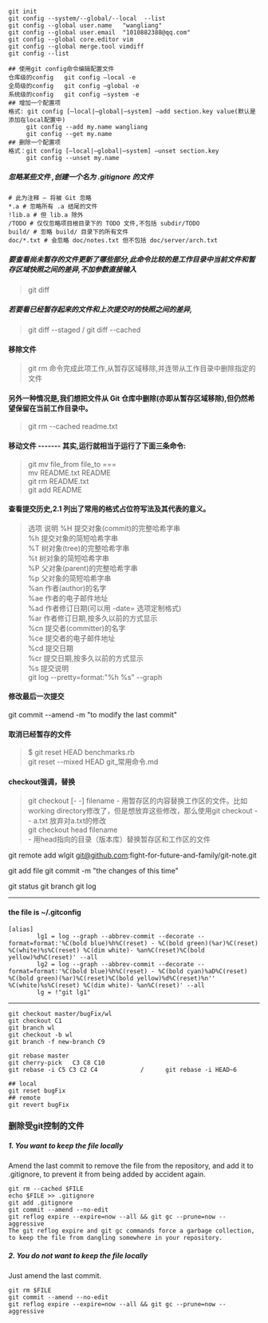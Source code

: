 ```
git init
git config --system/--global/--local  --list
git config --global user.name   "wangliang"
git config --global user.email  "1010882388@qq.com"
git config --global core.editor vim
git config --global merge.tool vimdiff
git config --list

## 使用git config命令编辑配置文件
仓库级的config   git config –local -e
全局级的config   git config –global -e
系统级的config   git config –system -e
## 增加一个配置项
格式: git config [–local|–global|–system] –add section.key value(默认是添加在local配置中)  
     git config --add my.name wangliang
     git config --get my.name
## 删除一个配置项
格式：git config [–local|–global|–system] –unset section.key
     git config --unset my.name
```
##### 忽略某些文件 ,创建一个名为 .gitignore 的文件   
```
# 此为注释 – 将被 Git 忽略
*.a # 忽略所有 .a 结尾的文件
!lib.a # 但 lib.a 除外
/TODO # 仅仅忽略项目根目录下的 TODO 文件,不包括 subdir/TODO
build/ # 忽略 build/ 目录下的所有文件
doc/*.txt # 会忽略 doc/notes.txt 但不包括 doc/server/arch.txt
```
##### 要查看尚未暂存的文件更新了哪些部分,此命令比较的是工作目录中当前文件和暂存区域快照之间的差异,不加参数直接输入
> git diff
##### 若要看已经暂存起来的文件和上次提交时的快照之间的差异,
> git diff --staged  /   git diff --cached

#### 移除文件
> git rm 命令完成此项工作,从暂存区域移除,并连带从工作目录中删除指定的文件

#### 另外一种情况是,我们想把文件从 Git 仓库中删除(亦即从暂存区域移除),但仍然希望保留在当前工作目录中。
>git rm --cached readme.txt
#### 移动文件 -------  其实,运行就相当于运行了下面三条命令:
>git mv file_from file_to 
===  
mv README.txt README  
git rm README.txt  
git add README  

#### 查看提交历史,2.1 列出了常用的格式占位符写法及其代表的意义。
>选项 说明 
%H 提交对象(commit)的完整哈希字串  
%h 提交对象的简短哈希字串  
%T 树对象(tree)的完整哈希字串  
%t 树对象的简短哈希字串  
%P 父对象(parent)的完整哈希字串  
%p 父对象的简短哈希字串  
%an 作者(author)的名字  
%ae 作者的电子邮件地址  
%ad 作者修订日期(可以用 -date= 选项定制格式)  
%ar 作者修订日期,按多久以前的方式显示  
%cn 提交者(committer)的名字  
%ce 提交者的电子邮件地址  
%cd 提交日期  
%cr 提交日期,按多久以前的方式显示  
%s 提交说明  
git log --pretty=format:"%h %s" --graph

#### 修改最后一次提交
git commit --amend -m "to modify the last commit"
#### 取消已经暂存的文件
>$ git reset HEAD benchmarks.rb  
git reset --mixed HEAD git_常用命令.md
#### checkout强调，替换  
>git checkout [- -] filename 
\- 用暂存区的内容替换工作区的文件。比如working directory修改了，但是想放弃这些修改，那么使用git checkout -- a.txt 放弃对a.txt的修改   
git checkout head filename   
\- 用head指向的目录（版本库）替换暂存区和工作区的文件  



git remote add wlgit git@github.com:fight-for-future-and-family/git-note.git

git add file
git commit -m "the changes of this time"

git status
git branch
git log

---
#### the file is ~/.gitconfig
```
[alias]
        lg1 = log --graph --abbrev-commit --decorate --format=format:'%C(bold blue)%h%C(reset) - %C(bold green)(%ar)%C(reset) %C(white)%s%C(reset) %C(dim white)- %an%C(reset)%C(bold yellow)%d%C(reset)' --all
        lg2 = log --graph --abbrev-commit --decorate --format=format:'%C(bold blue)%h%C(reset) - %C(bold cyan)%aD%C(reset) %C(bold green)(%ar)%C(reset)%C(bold yellow)%d%C(reset)%n''          %C(white)%s%C(reset) %C(dim white)- %an%C(reset)' --all
        lg = !"git lg1"
```
---
```
git checkout master/bugFix/wl
git checkout C1
git branch wl
git checkout -b wl
git branch -f new-branch C9

git rebase master
git cherry-pick   C3 C8 C10
git rebase -i C5 C3 C2 C4            /      git rebase -i HEAD~6

## local
git reset bugFix          
## remote
git revert bugFix
```

### 删除受git控制的文件
##### 1. You want to keep the file locally
Amend the last commit to remove the file from the repository, and add it to .gitignore, to prevent it from being added by accident again.
```
git rm --cached $FILE
echo $FILE >> .gitignore
git add .gitignore
git commit --amend --no-edit
git reflog expire --expire=now --all && git gc --prune=now --aggressive
The git reflog expire and git gc commands force a garbage collection, to keep the file from dangling somewhere in your repository.
```
##### 2. You do not want to keep the file locally
Just amend the last commit.
```
git rm $FILE
git commit --amend --no-edit
git reflog expire --expire=now --all && git gc --prune=now --aggressive
```
